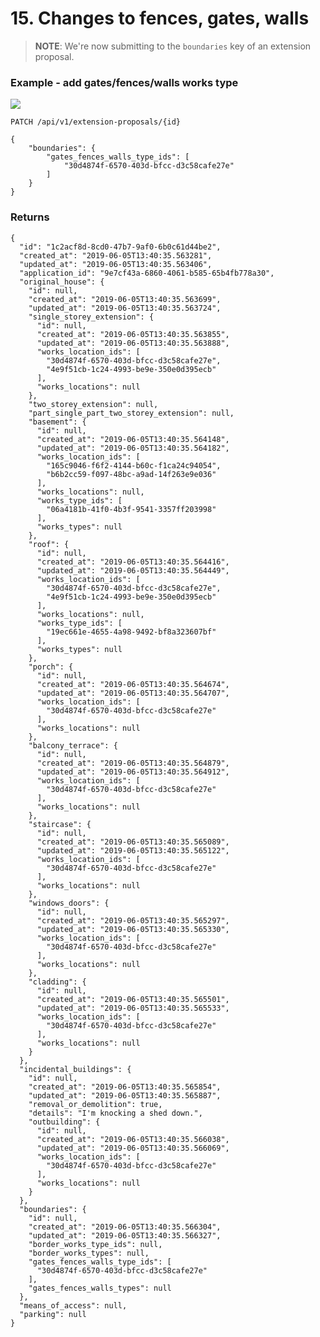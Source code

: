 # 15. Changes to fences, gates, walls


> **NOTE**: We're now submitting to the `boundaries` key of an extension proposal.


### Example - add gates/fences/walls works type

![](/static/screen17.png)

`PATCH /api/v1/extension-proposals/{id}`

    {
        "boundaries": {
            "gates_fences_walls_type_ids": [
                "30d4874f-6570-403d-bfcc-d3c58cafe27e"
            ]
        }
    }


### Returns

    {
      "id": "1c2acf8d-8cd0-47b7-9af0-6b0c61d44be2",
      "created_at": "2019-06-05T13:40:35.563281",
      "updated_at": "2019-06-05T13:40:35.563406",
      "application_id": "9e7cf43a-6860-4061-b585-65b4fb778a30",
      "original_house": {
        "id": null,
        "created_at": "2019-06-05T13:40:35.563699",
        "updated_at": "2019-06-05T13:40:35.563724",
        "single_storey_extension": {
          "id": null,
          "created_at": "2019-06-05T13:40:35.563855",
          "updated_at": "2019-06-05T13:40:35.563888",
          "works_location_ids": [
            "30d4874f-6570-403d-bfcc-d3c58cafe27e",
            "4e9f51cb-1c24-4993-be9e-350e0d395ecb"
          ],
          "works_locations": null
        },
        "two_storey_extension": null,
        "part_single_part_two_storey_extension": null,
        "basement": {
          "id": null,
          "created_at": "2019-06-05T13:40:35.564148",
          "updated_at": "2019-06-05T13:40:35.564182",
          "works_location_ids": [
            "165c9046-f6f2-4144-b60c-f1ca24c94054",
            "b6b2cc59-f097-48bc-a9ad-14f263e9e036"
          ],
          "works_locations": null,
          "works_type_ids": [
            "06a4181b-41f0-4b3f-9541-3357ff203998"
          ],
          "works_types": null
        },
        "roof": {
          "id": null,
          "created_at": "2019-06-05T13:40:35.564416",
          "updated_at": "2019-06-05T13:40:35.564449",
          "works_location_ids": [
            "30d4874f-6570-403d-bfcc-d3c58cafe27e",
            "4e9f51cb-1c24-4993-be9e-350e0d395ecb"
          ],
          "works_locations": null,
          "works_type_ids": [
            "19ec661e-4655-4a98-9492-bf8a323607bf"
          ],
          "works_types": null
        },
        "porch": {
          "id": null,
          "created_at": "2019-06-05T13:40:35.564674",
          "updated_at": "2019-06-05T13:40:35.564707",
          "works_location_ids": [
            "30d4874f-6570-403d-bfcc-d3c58cafe27e"
          ],
          "works_locations": null
        },
        "balcony_terrace": {
          "id": null,
          "created_at": "2019-06-05T13:40:35.564879",
          "updated_at": "2019-06-05T13:40:35.564912",
          "works_location_ids": [
            "30d4874f-6570-403d-bfcc-d3c58cafe27e"
          ],
          "works_locations": null
        },
        "staircase": {
          "id": null,
          "created_at": "2019-06-05T13:40:35.565089",
          "updated_at": "2019-06-05T13:40:35.565122",
          "works_location_ids": [
            "30d4874f-6570-403d-bfcc-d3c58cafe27e"
          ],
          "works_locations": null
        },
        "windows_doors": {
          "id": null,
          "created_at": "2019-06-05T13:40:35.565297",
          "updated_at": "2019-06-05T13:40:35.565330",
          "works_location_ids": [
            "30d4874f-6570-403d-bfcc-d3c58cafe27e"
          ],
          "works_locations": null
        },
        "cladding": {
          "id": null,
          "created_at": "2019-06-05T13:40:35.565501",
          "updated_at": "2019-06-05T13:40:35.565533",
          "works_location_ids": [
            "30d4874f-6570-403d-bfcc-d3c58cafe27e"
          ],
          "works_locations": null
        }
      },
      "incidental_buildings": {
        "id": null,
        "created_at": "2019-06-05T13:40:35.565854",
        "updated_at": "2019-06-05T13:40:35.565887",
        "removal_or_demolition": true,
        "details": "I'm knocking a shed down.",
        "outbuilding": {
          "id": null,
          "created_at": "2019-06-05T13:40:35.566038",
          "updated_at": "2019-06-05T13:40:35.566069",
          "works_location_ids": [
            "30d4874f-6570-403d-bfcc-d3c58cafe27e"
          ],
          "works_locations": null
        }
      },
      "boundaries": {
        "id": null,
        "created_at": "2019-06-05T13:40:35.566304",
        "updated_at": "2019-06-05T13:40:35.566327",
        "border_works_type_ids": null,
        "border_works_types": null,
        "gates_fences_walls_type_ids": [
          "30d4874f-6570-403d-bfcc-d3c58cafe27e"
        ],
        "gates_fences_walls_types": null
      },
      "means_of_access": null,
      "parking": null
    }
